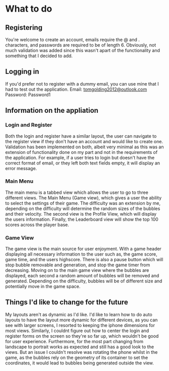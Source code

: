 #  What to do
## Registering
You're welcome to create an account, emails require the @ and . characters, and passwords are required to be of length 6. 
Obviously, not much validation was added since this wasn't apart of the functionality and something that I decided to add.

## Logging in
If you'd prefer not to register with a dummy email, you can use mine that I had to test out the application.
    Email: tomgolding2012@outlook.com
    Password: Password1
    
## Information on the appliation
### Login and Register
Both the login and register have a similar layout, the user can navigate to the register view if they don't have an account
and would like to create one. Validation has been implemented on both, albeit very minimal as this was an extension of 
functionality done on my part and not in the requirements of the application. For example, if a user tries to login 
but doesn't have the correct format of email, or they left both text fields empty, it will display an error message.

### Main Menu
The main menu is a tabbed view which allows the user to go to three different views. The Main Menu (Game view), which gives 
a user the ability to select the settings of their game. The difficulty was an extension by me, depending on the difficulty 
will determine the random sizes of the bubbles and their velocity. The second view is the Profile View, which will display 
the users information. Finally, the Leaderboard view will show the top 100 scores across the player base.

### Game View
The game view is the main source for user enjoyment. With a game header displaying all necessary information to the user such as, 
the game score, game time, and the users highscore. There is also a pause button which will stop bubble removable and generation, 
and stop the game timer from decreasing. Moving on to the main game view where the bubbles are displayed, each second a random
amount of bubbles will be removed and generated. Depending on the difficulty, bubbles will be of different size and potentially
move in the game space.

## Things I'd like to change for the future
My layouts aren't as dynamic as I'd like. I'd like to learn how to do auto layouts to have the layout more dynamic for different
devices, as you can see with larger screens, I resorted to keeping the iphone dimensions for most views. Similarly, I couldnt 
figure out how to center the login and register forms on the screen so they're so far up, which wouldn't be good for user experience.
Furthermore, for the most part changing from landscape to portrait works as expected and still has a good look to the views. But
an issue I couldn't resolve was rotating the phone whilst in the game, as the bubbles rely on the geometry of its container to set
the coordinates, it would lead to bubbles being generated outside the view.
